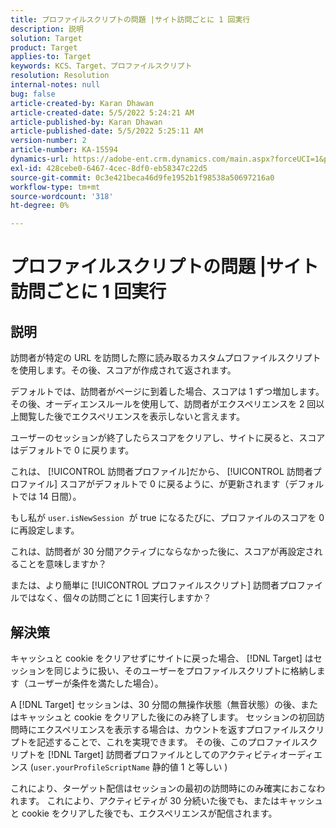 ```yaml
---
title: プロファイルスクリプトの問題 |サイト訪問ごとに 1 回実行
description: 説明
solution: Target
product: Target
applies-to: Target
keywords: KCS、Target、プロファイルスクリプト
resolution: Resolution
internal-notes: null
bug: false
article-created-by: Karan Dhawan
article-created-date: 5/5/2022 5:24:21 AM
article-published-by: Karan Dhawan
article-published-date: 5/5/2022 5:25:11 AM
version-number: 2
article-number: KA-15594
dynamics-url: https://adobe-ent.crm.dynamics.com/main.aspx?forceUCI=1&pagetype=entityrecord&etn=knowledgearticle&id=aa75b899-33cc-ec11-a7b5-6045bd00db25
exl-id: 428cebe0-6467-4cec-8df0-eb58347c22d5
source-git-commit: 0c3e421beca46d9fe1952b1f98538a50697216a0
workflow-type: tm+mt
source-wordcount: '318'
ht-degree: 0%

---
```


# プロファイルスクリプトの問題 |サイト訪問ごとに 1 回実行

## 説明


訪問者が特定の URL を訪問した際に読み取るカスタムプロファイルスクリプトを使用します。その後、スコアが作成されて返されます。

デフォルトでは、訪問者がページに到着した場合、スコアは 1 ずつ増加します。その後、オーディエンスルールを使用して、訪問者がエクスペリエンスを 2 回以上閲覧した後でエクスペリエンスを表示しないと言えます。



ユーザーのセッションが終了したらスコアをクリアし、サイトに戻ると、スコアはデフォルトで 0 に戻ります。

これは、 [!UICONTROL 訪問者プロファイル]だから、 [!UICONTROL 訪問者プロファイル] スコアがデフォルトで 0 に戻るように、が更新されます（デフォルトでは 14 日間）。

もし私が `user.isNewSession`  が true になるたびに、プロファイルのスコアを 0 に再設定します。



これは、訪問者が 30 分間アクティブにならなかった後に、スコアが再設定されることを意味しますか？

または、より簡単に [!UICONTROL プロファイルスクリプト] 訪問者プロファイルではなく、個々の訪問ごとに 1 回実行しますか？


## 解決策


キャッシュと cookie をクリアせずにサイトに戻った場合、 [!DNL Target] はセッションを同じように扱い、そのユーザーをプロファイルスクリプトに格納します（ユーザーが条件を満たした場合）。

A [!DNL Target] セッションは、30 分間の無操作状態（無音状態）の後、またはキャッシュと cookie をクリアした後にのみ終了します。
セッションの初回訪問時にエクスペリエンスを表示する場合は、カウントを返すプロファイルスクリプトを記述することで、これを実現できます。 その後、このプロファイルスクリプトを [!DNL Target] 訪問者プロファイルとしてのアクティビティオーディエンス (`user.yourProfileScriptName`  静的値 1 と等しい )



これにより、ターゲット配信はセッションの最初の訪問時にのみ確実におこなわれます。 これにより、アクティビティが 30 分続いた後でも、またはキャッシュと cookie をクリアした後でも、エクスペリエンスが配信されます。
